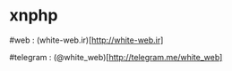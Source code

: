 # xnphp
#web : (white-web.ir)[http://white-web.ir]

#telegram : (@white_web)[http://telegram.me/white_web]
